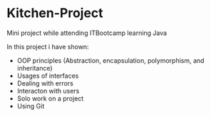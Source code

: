 # Kitchen-Project
Mini project while attending ITBootcamp learning Java

In this project i have shown:
 - OOP principles (Abstraction, encapsulation, polymorphism, and inheritance)
 - Usages of interfaces
 - Dealing with errors
 - Interacton with users
 - Solo work on a project
 - Using Git

